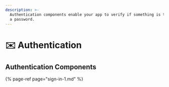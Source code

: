 ```yaml
---
description: >-
  Authentication components enable your app to verify if something is true, like
  a password.
---
```


# ✉️ Authentication

## Authentication Components

{% page-ref page="sign-in-1.md" %}

